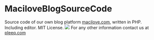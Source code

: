 # MaciloveBlogSourceCode

Source code of our own blog platform <a href="http://macilove.com" target="_blank">macilove.com</a>, written in PHP. Including editor. MIT License.
<img src="http://pleeq.com/github/macilove.jpg">
For any other information contact us at <a href="http://pleeq.com" target="_blank">pleeq.com</a>
